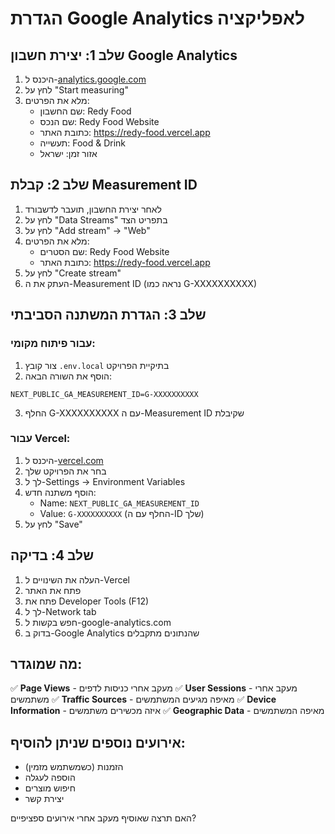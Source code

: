 # הגדרת Google Analytics לאפליקציה

## שלב 1: יצירת חשבון Google Analytics

1. היכנס ל-[analytics.google.com](https://analytics.google.com)
2. לחץ על "Start measuring"
3. מלא את הפרטים:
   - שם החשבון: Redy Food
   - שם הנכס: Redy Food Website
   - כתובת האתר: https://redy-food.vercel.app
   - תעשייה: Food & Drink
   - אזור זמן: ישראל

## שלב 2: קבלת Measurement ID

1. לאחר יצירת החשבון, תועבר לדשבורד
2. לחץ על "Data Streams" בתפריט הצד
3. לחץ על "Add stream" → "Web"
4. מלא את הפרטים:
   - שם הסטרים: Redy Food Website
   - כתובת האתר: https://redy-food.vercel.app
5. לחץ על "Create stream"
6. העתק את ה-Measurement ID (נראה כמו G-XXXXXXXXXX)

## שלב 3: הגדרת המשתנה הסביבתי

### עבור פיתוח מקומי:
1. צור קובץ `.env.local` בתיקיית הפרויקט
2. הוסף את השורה הבאה:
```
NEXT_PUBLIC_GA_MEASUREMENT_ID=G-XXXXXXXXXX
```
3. החלף G-XXXXXXXXXX עם ה-Measurement ID שקיבלת

### עבור Vercel:
1. היכנס ל-[vercel.com](https://vercel.com)
2. בחר את הפרויקט שלך
3. לך ל-Settings → Environment Variables
4. הוסף משתנה חדש:
   - Name: `NEXT_PUBLIC_GA_MEASUREMENT_ID`
   - Value: `G-XXXXXXXXXX` (החלף עם ה-ID שלך)
5. לחץ על "Save"

## שלב 4: בדיקה

1. העלה את השינויים ל-Vercel
2. פתח את האתר
3. פתח את Developer Tools (F12)
4. לך ל-Network tab
5. חפש בקשות ל-google-analytics.com
6. בדוק ב-Google Analytics שהנתונים מתקבלים

## מה שמוגדר:

✅ **Page Views** - מעקב אחרי כניסות לדפים
✅ **User Sessions** - מעקב אחרי משתמשים
✅ **Traffic Sources** - מאיפה מגיעים המשתמשים
✅ **Device Information** - איזה מכשירים משתמשים
✅ **Geographic Data** - מאיפה המשתמשים

## אירועים נוספים שניתן להוסיף:

- הזמנות (כשמשתמש מזמין)
- הוספה לעגלה
- חיפוש מוצרים
- יצירת קשר

האם תרצה שאוסיף מעקב אחרי אירועים ספציפיים? 
